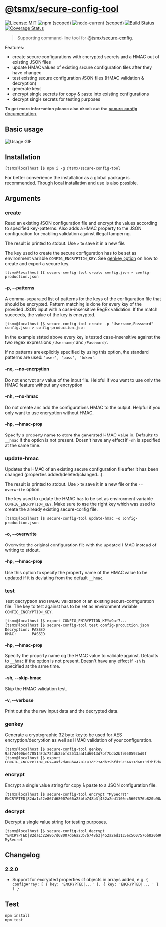 # [**@tsmx/secure-config-tool**](https://github.com/tsmx/secure-config-tool)

[![License: MIT](https://img.shields.io/badge/License-MIT-blue.svg)](https://opensource.org/licenses/MIT)
![npm (scoped)](https://img.shields.io/npm/v/@tsmx/secure-config-tool)
![node-current (scoped)](https://img.shields.io/node/v/@tsmx/secure-config-tool)
[![Build Status](https://img.shields.io/github/actions/workflow/status/tsmx/secure-config-tool/git-build.yml?branch=master)](https://img.shields.io/github/actions/workflow/status/tsmx/secure-config-tool/git-build.yml?branch=master)
[![Coverage Status](https://coveralls.io/repos/github/tsmx/secure-config-tool/badge.svg?branch=master)](https://coveralls.io/github/tsmx/secure-config-tool?branch=master)

> Supporting command-line tool for [@tsmx/secure-config](https://www.npmjs.com/package/@tsmx/secure-config).

Features:
- create secure configurations with encrypted secrets and a HMAC out of existing JSON files
- update HMAC values of existing secure configuration files after they have changed
- test existing secure configuration JSON files (HMAC validation & decryption)
- generate keys 
- encrypt single secrets for copy & paste into existing configurations
- decrypt single secrets for testing purposes

To get more information please also check out the [secure-config documentation](https://tsmx.net/secure-config/).

## Basic usage

![Usage GIF](https://tsmx.net/wp-content/uploads/2021/08/secure-config-tool-2-usage.gif)

## Installation

```
[tsmx@localhost ]$ npm i -g @tsmx/secure-config-tool
```

For better convenience the installation as a global package is recommended. Though local installation and use is also possible.

## Arguments

### create

Read an existing JSON configuration file and encrypt the values according to specified key-patterns. Also adds a HMAC property to the JSON configuration for enabling validation against illegal tampering.

The result is printed to stdout. Use `>` to save it in a new file.

The key used to create the secure configuration has to be set as environment variable `CONFIG_ENCRYPTION_KEY`. See [genkey option](#genkey) on how to create and export a secure key.

```
[tsmx@localhost ]$ secure-config-tool create config.json > config-production.json
```

#### -p, --patterns

A comma-separated list of patterns for the keys of the configuration file that should be encrypted. Pattern matching is done for every key of the provided JSON input with a case-insensitive RegEx validation. If the match succeeds, the value of the key is encrypted.

```
[tsmx@localhost ]$ secure-config-tool create -p "Username,Password" config.json > config-production.json
```

In the example stated above every key is tested case-insensitive against the two regex expressions `/Username/` and `/Password/`.

If no patterns are explicitly specified by using this option, the standard patterns are used: `'user', 'pass', 'token'`. 

#### -ne, --no-encrpytion

Do not encrypt any value of the input file. Helpful if you want to use only the HMAC feature withput any encryption.

#### -nh, --no-hmac

Do not create and add the configurations HMAC to the output. Helpful if you only want to use encryption without HMAC.

#### -hp, --hmac-prop

Specify a property name to store the generated HMAC value in. Defaults to `__hmac` if the option is not present. Doesn't have any effect if `-nh` is specified at the same time.  

### update-hmac

Updates the HMAC of an existing secure configuration file after it has been changed (properties added/deleted/changed...).

The result is printed to stdout. Use `>` to save it in a new file or the `--overwrite` option.

The key used to update the HMAC has to be set as environment variable `CONFIG_ENCRYPTION_KEY`. Make sure to use the right key which was used to create the already existing secure-config file.

```
[tsmx@localhost ]$ secure-config-tool update-hmac -o config-production.json
```

#### -o, --overwrite

Overwrite the original configuration file with the updated HMAC instead of writing to stdout.

#### -hp, --hmac-prop

Use this option to specify the property name of the HMAC value to be updated if it is deviating from the default `__hmac`.

### test

Test decryption and HMAC validation of an existing secure-configuration file. The key to test against has to be set as environment variable `CONFIG_ENCRYPTION_KEY`.

```
[tsmx@localhost ]$ export CONFIG_ENCRYPTION_KEY=9af7...
[tsmx@localhost ]$ secure-config-tool test config-production.json 
Decryption: PASSED
HMAC:       PASSED
```

#### -hp, --hmac-prop

Specify the property name og the HMAC value to validate against. Defaults to `__hmac` if the option is not present. Doesn't have any effect if `-sh` is specified at the same time.

#### -sh, --skip-hmac

Skip the HMAC validation test.

#### -v, --verbose

Print out the the raw input data and the decrypted data. 

### genkey

Generate a cryptographic 32 byte key to be used for AES encryption/decryption as well as HMAC validation of your configuration. 

```
[tsmx@localhost ]$ secure-config-tool genkey
9af7d400be4705147dc724db25bfd2513aa11d6013d7bf7bdb2bfe050593bd0f
[tsmx@localhost ]$ export CONFIG_ENCRYPTION_KEY=9af7d400be4705147dc724db25bfd2513aa11d6013d7bf7bdb2bfe050593bd0f
```

### encrypt

Encrypt a single value string for copy & paste to a JSON configuration file.

```
[tsmx@localhost ]$ secure-config-tool encrypt "MySecret"
ENCRYPTED|82da1c22e867d68007d66a23b7b748b3|452a2ed1105ec5607576b820b90aa49f
```

### decrypt

Decrypt a single value string for testing purposes.

```
[tsmx@localhost ]$ secure-config-tool decrypt "ENCRYPTED|82da1c22e867d68007d66a23b7b748b3|452a2ed1105ec5607576b820b90aa49f"
MySecret
```

## Changelog

### 2.2.0
- Support for encrypted properties of objects in arrays added, e.g. `{  configArray: [ { key: 'ENCRYPTED|...' }, { key: 'ENCRYPTED|... ' } ] }`


## Test

```
npm install
npm test
```